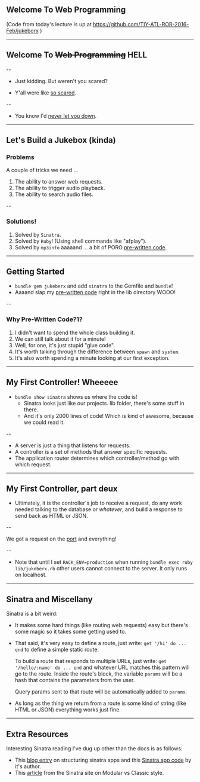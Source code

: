 ## Welcome To Web Programming

(Code from today's lecture is up at https://github.com/TIY-ATL-ROR-2016-Feb/jukeborx )

---

## Welcome To ~~Web Programming~~ HELL

--

* Just kidding. But weren't you scared?

* Y'all were like [so scared][scurred].

--

* You know I'd [never let you down][nlyd].

[scurred]: http://i.imgur.com/AJuPuJj.gifv
[nlyd]: http://i.imgur.com/9DlpKA1.gifv

---

## Let's Build a Jukebox (kinda)

### Problems

A couple of tricks we need ...

1. The ability to answer web requests.
2. The ability to trigger audio playback.
3. The ability to search audio files.

--

### Solutions!

1. Solved by `Sinatra`.
2. Solved by `Ruby`! (Using shell commands like "afplay").
3. Solved by `mp3info` aaaaand ... a bit of PORO [pre-written code][pwc].

---

## Getting Started

* `bundle gem jukeberx` and add `sinatra` to the Gemfile and `bundle`!
* Aaaand slap my [pre-written code][pwc] right in the lib directory WOOO!

--

### Why Pre-Written Code?1?

1. I didn't want to spend the whole class building it.
2. We can still talk about it for a minute!
3. Well, for one, it's just stupid "glue code".
4. It's worth talking through the difference between `spawn` and `system`.
5. It's also worth spending a minute looking at our first exception.

[pwc]: https://gist.github.com/kingcons/2cfb9a1ca02f7a3c9854

---

## My First Controller! Wheeeee

* `bundle show sinatra` shows us where the code is!
  * Sinatra looks just like our projects. lib folder, there's some stuff in there.
  * And it's only 2000 lines of code! Which is kind of awesome, because we could read it.

--

* A server is just a thing that listens for requests.
* A controller is a set of methods that answer specific requests.
* The application router determines which controller/method go with which request.

---

## My First Controller, part deux

* Ultimately, it is the controller's job to receive a request,
  do any work needed talking to the database or *whatever*,
  and build a response to send back as HTML or JSON.

--

We got a request on the [port][ports] and everything!

--

* Note that until I set `RACK_ENV=production` when running
  `bundle exec ruby lib/jukeberx.rb` other users cannot connect to the server.
  It only runs on localhost.

[ports]: http://en.wikipedia.org/wiki/List_of_TCP_and_UDP_port_numbers

---

## Sinatra and Miscellany

Sinatra is a bit weird:

* It makes some hard things (like routing web requests)
  easy but there's some magic so it takes some getting used to.

* That said, it's very easy to define a route, just write:
  `get '/hi' do ... end` to define a simple static route.

  To build a route that responds to multiple URLs, just write:
  `get '/hello/:name' do ... end` and whatever URL matches this
  pattern will go to the route. Inside the route's block,
  the variable `params` will be a hash that contains the parameters
  from the user.

  Query params sent to that route will be automatically added to `params`.

* As long as the thing we return from a route is some kind of string
  (like HTML or JSON) everything works just fine.

---

## Extra Resources

Interesting Sinatra reading I've dug up other than the docs is as follows:

* This [blog entry][sinatra_apps] on structuring sinatra apps and
  this [Sinatra app code][monocle] by it's author.
* This [article][mod_v_classic] from the Sinatra site on Modular vs Classic style.

[sinatra_apps]: http://blog.sourcing.io/structuring-sinatra
[monocle]: https://github.com/maccman/monocle
[mod_v_classic]: http://www.sinatrarb.com/intro.html#Modular%20vs%20Classic%20Style
